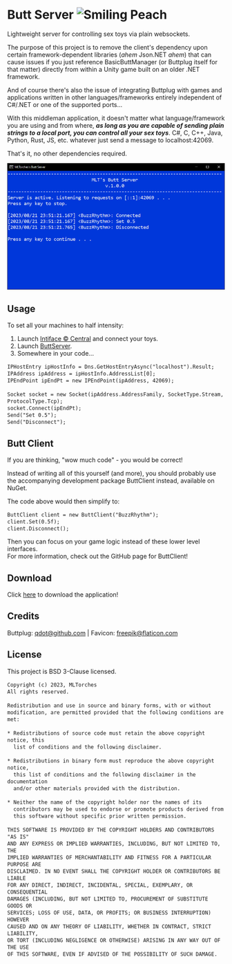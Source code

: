
# Butt Server ![Smiling Peach](https://camo.githubusercontent.com/82d932c73232f2fa5afaad48b74c5c16d659ba1a138b56e6965777356370c025/68747470733a2f2f6d6c746f72636865732e6769746875622e696f2f4261736963427574744d616e616765722f7265736f75726365732f66617669636f6e32342e706e67)

Lightweight server for controlling sex toys via plain websockets.

The purpose of this project is to remove the client's dependency upon certain framework-dependent libraries (*ahem* Json.NET *ahem*) that can cause issues if you just reference BasicButtManager (or Buttplug itself for that matter) directly from within a Unity game built on an older .NET framework.

And of course there's also the issue of integrating Buttplug with games and applications written in other languages/frameworks entirely independent of C#/.NET or one of the supported ports...

With this middleman application, it doesn't matter what language/framework you are using and from where, ***as long as you are capable of sending plain strings to a local port, you can control all your sex toys***. C#, C, C++, Java, Python, Rust, JS, etc. whatever just send a message to localhost:42069.

That's it, no other dependencies required.

![Sample Server](https://github.com/MLTorches/ButtServer/blob/master/resources/server.PNG?raw=true)

## Usage

To set all your machines to half intensity:

1. Launch [Intiface :copyright: Central](https://intiface.com/central/) and connect your toys.
2. Launch [ButtServer](https://github.com/MLTorches/ButtServer/releases/latest).
3. Somewhere in your code...

```
IPHostEntry ipHostInfo = Dns.GetHostEntryAsync("localhost").Result;
IPAddress ipAddress = ipHostInfo.AddressList[0];
IPEndPoint ipEndPt = new IPEndPoint(ipAddress, 42069);

Socket socket = new Socket(ipAddress.AddressFamily, SocketType.Stream, ProtocolType.Tcp);
socket.Connect(ipEndPt);
Send("Set 0.5");
Send("Disconnect");
```

## Butt Client
If you are thinking, "wow much code" - you would be correct!

Instead of writing all of this yourself (and more), you should probably use the accompanying development package ButtClient instead, available on NuGet.

The code above would then simplify to:
```
ButtClient client = new ButtClient("BuzzRhythm");
client.Set(0.5f);
client.Disconnect();
```

Then you can focus on your game logic instead of these lower level interfaces.<br/>
For more information, check out the GitHub page for ButtClient!

## Download
Click [here](https://github.com/MLTorches/ButtServer/releases/latest) to download the application!

## Credits
Buttplug: [qdot@github.com](https://github.com/qdot) | Favicon: [freepik@flaticon.com](https://www.flaticon.com/authors/frdmn)

## License

This project is BSD 3-Clause licensed.

```text
Copyright (c) 2023, MLTorches
All rights reserved.

Redistribution and use in source and binary forms, with or without
modification, are permitted provided that the following conditions are met:

* Redistributions of source code must retain the above copyright notice, this
  list of conditions and the following disclaimer.

* Redistributions in binary form must reproduce the above copyright notice,
  this list of conditions and the following disclaimer in the documentation
  and/or other materials provided with the distribution.

* Neither the name of the copyright holder nor the names of its
  contributors may be used to endorse or promote products derived from
  this software without specific prior written permission.

THIS SOFTWARE IS PROVIDED BY THE COPYRIGHT HOLDERS AND CONTRIBUTORS "AS IS"
AND ANY EXPRESS OR IMPLIED WARRANTIES, INCLUDING, BUT NOT LIMITED TO, THE
IMPLIED WARRANTIES OF MERCHANTABILITY AND FITNESS FOR A PARTICULAR PURPOSE ARE
DISCLAIMED. IN NO EVENT SHALL THE COPYRIGHT HOLDER OR CONTRIBUTORS BE LIABLE
FOR ANY DIRECT, INDIRECT, INCIDENTAL, SPECIAL, EXEMPLARY, OR CONSEQUENTIAL
DAMAGES (INCLUDING, BUT NOT LIMITED TO, PROCUREMENT OF SUBSTITUTE GOODS OR
SERVICES; LOSS OF USE, DATA, OR PROFITS; OR BUSINESS INTERRUPTION) HOWEVER
CAUSED AND ON ANY THEORY OF LIABILITY, WHETHER IN CONTRACT, STRICT LIABILITY,
OR TORT (INCLUDING NEGLIGENCE OR OTHERWISE) ARISING IN ANY WAY OUT OF THE USE
OF THIS SOFTWARE, EVEN IF ADVISED OF THE POSSIBILITY OF SUCH DAMAGE.
```